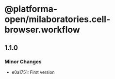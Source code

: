 # @platforma-open/milaboratories.cell-browser.workflow

## 1.1.0

### Minor Changes

- e0a1751: First version
